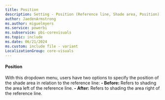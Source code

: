 ```yaml
---
title: Position
description: Setting - Position (Reference line, Shade area, Position)
author: JaedenArmstrong
ms.author: miguelmyers
ms.service: powerbi
ms.subservice: pbi-corevisuals
ms.topic: include
ms.date: 06/21/2024
ms.custom: include file - variant
LocalizationGroup: core-visuals
---
```

#### Position

With this dropdown menu, users have two options to specify the  position of the shade area in relation to the reference line:
**- Before:** Refers to shading the area left of the reference line.
**- After:** Refers to shading the area right of the reference line.
